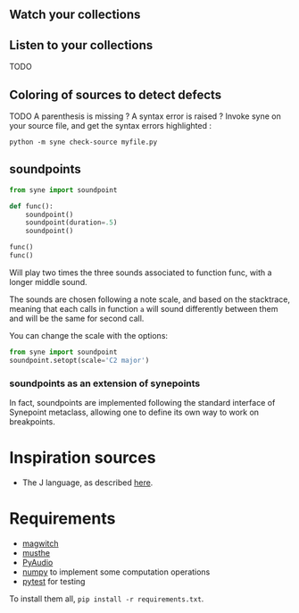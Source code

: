 


## Watch your collections

## Listen to your collections
TODO

## Coloring of sources to detect defects
TODO
A parenthesis is missing ? A syntax error is raised ?
Invoke syne on your source file, and get the syntax errors highlighted :

    python -m syne check-source myfile.py


## soundpoints

```python
from syne import soundpoint

def func():
    soundpoint()
    soundpoint(duration=.5)
    soundpoint()

func()
func()
```

Will play two times the three sounds associated to function func, with a longer middle sound.

The sounds are chosen following a note scale, and based on the stacktrace,
meaning that each calls in function `a` will sound differently between them
and will be the same for second call.

You can change the scale with the options:
```python
from syne import soundpoint
soundpoint.setopt(scale='C2 major')
```


### soundpoints as an extension of synepoints
In fact, soundpoints are implemented following the standard interface of Synepoint metaclass,
allowing one to define its own way to work on breakpoints.




# Inspiration sources
- The J language, as described [here](https://prog21.dadgum.com/28.html).

# Requirements
- [magwitch](https://github.com/aluriak/magwitch)
- [musthe](https://github.com/?/musthe)
- [PyAudio]()
- [numpy]() to implement some computation operations
- [pytest](https://pytest.org) for testing

To install them all, `pip install -r requirements.txt`.

